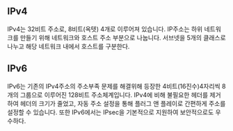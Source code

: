 ## IPv4
IPv4는 32비트 주소로, 8비트(옥텟) 4개로 이루어져 있습니다. IP주소는 하위 네트워크를 만들기 위해 네트워크와 호스트 주소 부분으로 나눕니다. 서브넷을 5개의 클래스로 나누고 해당 네트워크 내에서 호스트를 구분한다.

## IPv6
IPv6는 기존의 IPv4주소의 주소부족 문제를 해결위해 등장한 4비트(16진수)4자리씩 8개의 그룹으로 이루어진 128비트 주소체계입니다. IPv4에 비해 불필요한 헤더를 제거하여 헤더의 크기가 줄었고, 자동 주소 설정을 통해 플러그 앤 플레이로 간편하게 주소를 설정할 수 있습니다.
또한 IPv6에서는 IPsec을 기본적으로 지원하여 보안적으로도 우수하다.
